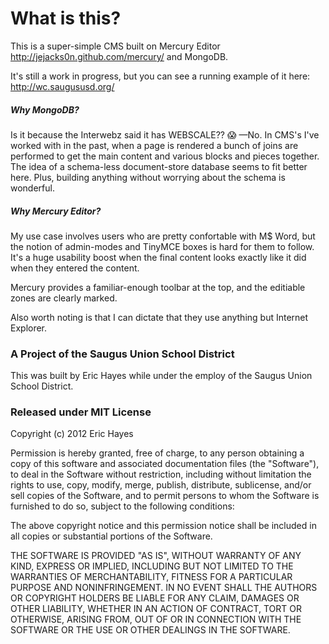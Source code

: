# What is this?

This is a super-simple CMS built on Mercury Editor http://jejacks0n.github.com/mercury/ and MongoDB.

It's still a work in progress, but you can see a running example of it here: http://wc.saugususd.org/


##### Why MongoDB?
Is it because the Interwebz said it has WEBSCALE?? :scream: —No. In CMS's I've worked with in the past, when a page is rendered a bunch of joins are performed to get the main content and various blocks and pieces together. The idea of a schema-less document-store database seems to fit better here. Plus, building anything without worrying about the schema is wonderful.

##### Why Mercury Editor?
My use case involves users who are pretty confortable with M$ Word, but the notion of admin-modes and TinyMCE boxes is hard for them to follow. It's a huge usability boost when the final content looks exactly like it did when they entered the content.

Mercury provides a familiar-enough toolbar at the top, and the editiable zones are clearly marked.

Also worth noting is that I can dictate that they use anything but Internet Explorer.

### A Project of the Saugus Union School District
This was built by Eric Hayes while under the employ of the Saugus Union School District.

### Released under MIT License

Copyright (c) 2012 Eric Hayes

Permission is hereby granted, free of charge, to any person obtaining a copy of this software and associated documentation files (the "Software"), to deal in the Software without restriction, including without limitation the rights to use, copy, modify, merge, publish, distribute, sublicense, and/or sell copies of the Software, and to permit persons to whom the Software is furnished to do so, subject to the following conditions:

The above copyright notice and this permission notice shall be included in all copies or substantial portions of the Software.

THE SOFTWARE IS PROVIDED "AS IS", WITHOUT WARRANTY OF ANY KIND, EXPRESS OR IMPLIED, INCLUDING BUT NOT LIMITED TO THE WARRANTIES OF MERCHANTABILITY, FITNESS FOR A PARTICULAR PURPOSE AND NONINFRINGEMENT. IN NO EVENT SHALL THE AUTHORS OR COPYRIGHT HOLDERS BE LIABLE FOR ANY CLAIM, DAMAGES OR OTHER LIABILITY, WHETHER IN AN ACTION OF CONTRACT, TORT OR OTHERWISE, ARISING FROM, OUT OF OR IN CONNECTION WITH THE SOFTWARE OR THE USE OR OTHER DEALINGS IN THE SOFTWARE.
